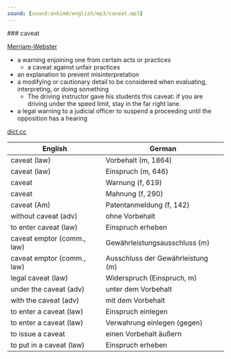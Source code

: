 ```yaml
---
sound: [sound:ankimd/english/mp3/caveat.mp3]
---
```


\### caveat

[Merriam-Webster](https://www.merriam-webster.com/dictionary/caveat)

- a warning enjoining one from certain acts or practices
    - a caveat against unfair practices
- an explanation to prevent misinterpretation
- a modifying or cautionary detail to be considered when evaluating, interpreting, or doing something
    - The driving instructor gave his students this caveat: if you are driving under the speed limit, stay in the far right lane.
- a legal warning to a judicial officer to suspend a proceeding until the opposition has a hearing

[dict.cc](https://www.dict.cc/caveat)

| English        | German       |
| -------------- | ------------ |
| caveat (law) | Vorbehalt (m, 1864) |
| caveat (law) | Einspruch (m, 646) |
| caveat | Warnung (f, 619) |
| caveat | Mahnung (f, 290) |
| caveat (Am) | Patentanmeldung (f, 142) |
| without caveat (adv) | ohne Vorbehalt |
| to enter caveat (law) | Einspruch erheben |
| caveat emptor (comm., law) | Gewährleistungsausschluss (m) |
| caveat emptor (comm., law) | Ausschluss der Gewährleistung (m) |
| legal caveat (law) | Widerspruch (Einspruch, m) |
| under the caveat (adv) | unter dem Vorbehalt |
| with the caveat (adv) | mit dem Vorbehalt |
| to enter a caveat (law) | Einspruch einlegen |
| to enter a caveat (law) | Verwahrung einlegen (gegen) |
| to issue a caveat | einen Vorbehalt äußern |
| to put in a caveat (law) | Einspruch erheben |
